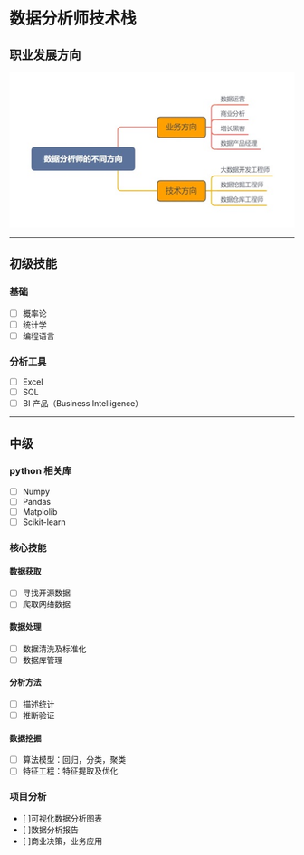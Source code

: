 # 数据分析师技术栈

## 职业发展方向

![](./职业方向.jpeg)

---

## 初级技能

### 基础

- [ ] 概率论
- [ ] 统计学
- [ ] 编程语言

### 分析工具

- [ ] Excel
- [ ] SQL
- [ ] BI 产品（Business Intelligence）

---

## 中级

### python 相关库

- [ ] Numpy
- [ ] Pandas
- [ ] Matplolib
- [ ] Scikit-learn

### 核心技能

#### 数据获取

- [ ] 寻找开源数据
- [ ] 爬取网络数据

#### 数据处理

- [ ] 数据清洗及标准化
- [ ] 数据库管理

#### 分析方法

- [ ] 描述统计
- [ ] 推断验证

#### 数据挖掘

- [ ] 算法模型：回归，分类，聚类
- [ ] 特征工程：特征提取及优化

### 项目分析

- [ ]可视化数据分析图表
- [ ]数据分析报告
- [ ]商业决策，业务应用
